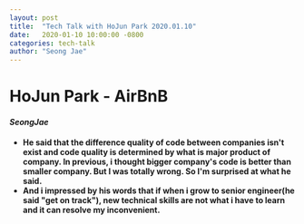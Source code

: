 ```yaml
---
layout: post
title:  "Tech Talk with HoJun Park 2020.01.10"
date:   2020-01-10 10:00:00 -0800
categories: tech-talk
author: "Seong Jae"
---
```


# <b>HoJun Park - AirBnB<b>
  
#### <b><i>SeongJae</i></b>
  - He said that the difference quality of code between companies isn't exist and code quality is determined by what is major product of company. In previous, i thought bigger company's code is better than smaller company. But I was totally wrong. So I'm surprised at what he said. 
  - And i impressed by his words that if when i grow to senior engineer(he said "get on track"), new technical skills are not what i have to learn and it can resolve my inconvenient.
